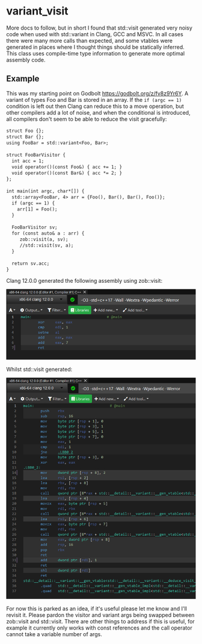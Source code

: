 # variant_visit

More docs to follow, but in short I found that std::visit generated very noisy code when used with std::variant in Clang, GCC and MSVC. In all cases there were many more calls than expected, and some vtables were generated in places where I thought things should be statically inferred. This class uses compile-time type information to generate more optimal assembly code.

## Example

This was my starting point on Godbolt https://godbolt.org/z/fv8z9Yr6Y. A variant of types Foo and Bar is stored in an array. If the `if (argc == 1)` condition is left out then Clang can reduce this to a move operation, but other compilers add a lot of noise, and when the conditional is introduced, all compilers don't seem to be able to reduce the visit gracefully:

    struct Foo {};
    struct Bar {};
    using FooBar = std::variant<Foo, Bar>;

    struct FooBarVisitor {
      int acc = 1;
      void operator()(const Foo&) { acc += 1; }
      void operator()(const Bar&) { acc *= 2; }
    };

    int main(int argc, char*[]) {
      std::array<FooBar, 4> arr = {Foo(), Bar(), Bar(), Foo()};
      if (argc == 1) {
        arr[1] = Foo();
      }

      FooBarVisitor sv;
      for (const auto& a : arr) {
         zob::visit(a, sv);
         //std::visit(sv, a);
      }

      return sv.acc;
    }

Clang 12.0.0 generated the following assembly using zob::visit:

![zob::visit example](/images/zob-visit.png)

Whilst std::visit generated:

![std::visit example](/images/std-visit.png)

For now this is parked as an idea, if it's useful please let me know and I'll revisit it. Please pardon the visitor and variant args being swapped between zob::visit and std::visit. There are other things to address if this is useful, for example it currently only works with const references and the call operator cannot take a variable number of args.